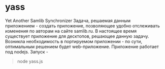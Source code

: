 yass
====

Yet Another Samlib Synchronizer
Задача, решаемая данным приложением - создать приложение, позволяющее удобно отслеживать изменения по авторам на сайте samlib.ru.
В настоящее время существует приложение для десктопов, решающее данную задачу. Возникла необходимость в портируемом приложении - по сути, оптимальным решением будет web-приложение.
Приложение работает под nodejs.
Запуск - 
> node yass.js